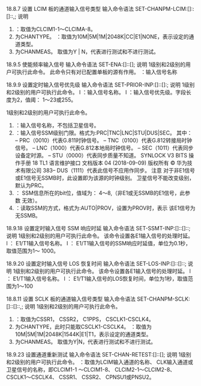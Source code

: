 
18.8.7 设置 LCIM 板的通道输入信号类型
输入命令语法
SET-CHANPM-LCIM:[<tid>]:<aid>:[<ctag>]::<CMDTYPE>,<VALUE>;
说明
1. <aid>：取值为CLCIM1-1～CLCIMA-8。
2. <CMDTYPE> 为CHANTYPE。
<VALUE>：取值为10M|5M|1M|2048K|CC|E1|NONE，表示设定的通道类型。
3. <CMDTYPE>为CHANMEAS。
<VALUE>取值为Y | N，代表进行测试和不进行测试。


18.9.5 使能频率输入信号
输入命令语法
SET-ENA:[<tid>]:<aid>:[<ctag>];
说明
1级别和2级别的用户可执行此命令。
此命令只有对已配置单板的源有作用。
<aid>：输入信号名称



18.9.9 设置定时输入信号优先级
输入命令语法
SET-PRIOR-INP:[<tid>]:<aid>:[<ctag>]:<priority>;
说明
1级别和2级别的用户可执行此命令。
l <aid>：输入信号名称。
l <priority>：输入信号优先级。字段长度为2，值阈： 1～23或255。



1级别和2级别的用户可执行此命令。
1. <aid>：输入信号名称，不包括卫星信号。
2. <level>：输入信号SSM级别门限。格式为<level>:PRC|TNC|LNC|STU|DUS|SEC。
其中：
– PRC（0010）代表G.811时钟信号。
– TNC（0100）代表G.812转接局时钟信号。
– LNC（1000）代表G.812本地局时钟信号。
– SEC（1011）代表同步设备定时源。
– STU（0000）代表同步质量不知道。
SYNLOCK V3 BITS
操作手册 18 TL1 语言维护接口
文档版本 04 (2018-09-09) 版权所有 © 华为技术有限公司 383– DUS（1111）代表此信号不应用作同步。
注意
对于非E1信号或E1信号无SSMB时，此设置即为该源的时钟级别。
卫星信号不能改变级别，默认为PRC。
3. <bit>： SSM信息所在的bit位，值域为： 4～8,（非E1或无SSMB的E1信号，此参数
无效）。
4. <mode>：读取SSM的方式，格式为<mode>:AUTO|PROV，设置为PROV时，表示
该E1信号为无SSMB。





18.9.18 设置定时输入信号 SSM 响应时延
输入命令语法
SET-SSMT-INP:[<tid>]:<aid>:[<ctag>]::<SSMtime>;
说明
1级别和2级别的用户可执行此命令。
该命令设置各E1输入信号的处理时延。
l <aid>： E1/T1输入信号名称。
l <SSMtime>： E1/T1输入信号的SSM响应时延值，单位为0.1秒，取值范围为1～
1000。




18.9.20 设置定时输入信号 LOS 恢复时间
输入命令语法
SET-LOS-INP:[<tid>]:<aid>:[<ctag>]::<LOStime>;
说明
1级别和2级别的用户可执行此命令。
该命令设置各E1输入信号的处理时延。
l <aid>： E1/T1输入信号名称。
l <LOStime>： E1/T1输入信号的LOS恢复时间，单位为1秒，取值范围为1～100













18.8.11 设置 SCLK 板的通道输入信号类型
输入命令语法
SET-CHANPM-SCLK:[<tid>]:<aid>:[<ctag>]::<CMDTYPE>,<VALUE>;
说明
1级别和2级别的用户可执行此命令。
1. <aid>：取值为CSSR1， CSSR2， C1PPS， CSCLK1-CSCLK4。
2. <CMDTYPE> 为CHANTYPE，此时<aid>只能取CSCLK1-CSCLK4。
<VALUE>：取值为10M|5M|1M|2048K|1544K|E1|T1，表示设定的通道类型。
3. <CMDTYPE>为CHANMEAS。
<VALUE>取值为Y|N，代表进行测试和不进行测试。




18.9.23 设置通道重新测试
输入命令语法
SET-CHAN-RETEST:[<tid>]:<aid>:[<ctag>];
说明
1级别和2级别的用户可执行此命令。
<aid>：取值为LCIM输入通道的名称、 CLK输入通道或卫星信号的名称，即CLCIM1-1
～CLCIM1-8、 CLCIM2-1～CLCIM2-8、 CSCLK1～CSCLK4、 CSSR1、 CSSR2、
CPNSU1或PNSU2。